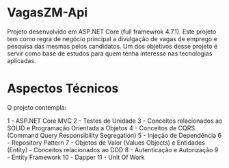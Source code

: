 # VagasZM-Api
Projeto desenvolvido em ASP.NET Core (full framewrok 4.7.1). Este projeto tem como regra de negócio principal a divulgação de vagas de emprego e pesquisa das mesmas pelos candidatos. Um dos objetivos desse projeto é servir como base de estudos para quem tenha interesse nas tecnologias aplicadas.

# Aspectos Técnicos
O projeto contempla:

1 - ASP.NET Core MVC
2 - Testes de Unidade
3 - Conceitos relacionados ao SOLID e Programação Orientada a Objetos
4 - Conceitos de CQRS (Command Query Responsibility Segregation)
5 - Injeção de Dependência
6 - Repository Pattern
7 - Objetos de Valor (Values Objects) e Entidades (Entity) - Conceitos relacionados ao DDD
8 - Autenticação e Autorização
9 - Entity Framework
10 - Dapper
11 - Unit Of Work